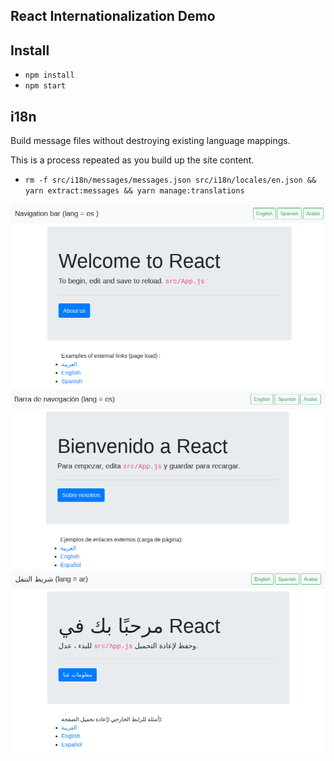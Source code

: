 ## React Internationalization Demo

## Install

- `npm install`
- `npm start`

## i18n

Build message files without destroying existing language mappings.

This is a process repeated as you build up the site content.

- `rm -f src/i18n/messages/messages.json src/i18n/locales/en.json && yarn extract:messages && yarn manage:translations`

![English](docs/english.png)
![Spanish](docs/spanish.png)
![Arabic](docs/arabic.png)